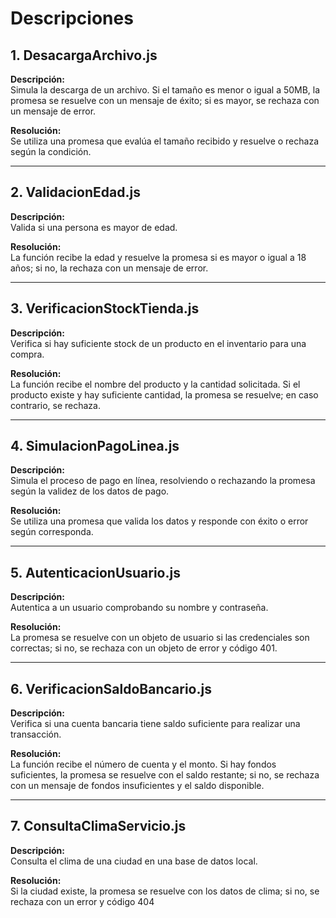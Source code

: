 # Descripciones

## 1. DesacargaArchivo.js

**Descripción:**  
Simula la descarga de un archivo. Si el tamaño es menor o igual a 50MB, 
la promesa se resuelve con un mensaje de éxito; si es mayor, se rechaza con un mensaje de error.

**Resolución:**  
Se utiliza una promesa que evalúa el tamaño recibido y resuelve o rechaza según la condición.

---

## 2. ValidacionEdad.js

**Descripción:**  
Valida si una persona es mayor de edad.

**Resolución:**  
La función recibe la edad y resuelve la promesa si es mayor o igual a 18 años; si no, la rechaza con un mensaje de error.

---

## 3. VerificacionStockTienda.js

**Descripción:**  
Verifica si hay suficiente stock de un producto en el inventario para una compra.

**Resolución:**  
La función recibe el nombre del producto y la cantidad solicitada. 
Si el producto existe y hay suficiente cantidad, la promesa se resuelve; en caso contrario, se rechaza.

---

## 4. SimulacionPagoLinea.js

**Descripción:**  
Simula el proceso de pago en línea, resolviendo o rechazando la promesa según la validez de los datos de pago.

**Resolución:**  
Se utiliza una promesa que valida los datos y responde con éxito o error según corresponda.

---

## 5. AutenticacionUsuario.js

**Descripción:**  
Autentica a un usuario comprobando su nombre y contraseña.

**Resolución:**  
La promesa se resuelve con un objeto de usuario si las credenciales son correctas; 
si no, se rechaza con un objeto de error y código 401.

---

## 6. VerificacionSaldoBancario.js

**Descripción:**  
Verifica si una cuenta bancaria tiene saldo suficiente para realizar una transacción.

**Resolución:**  
La función recibe el número de cuenta y el monto. Si hay fondos suficientes, la promesa se resuelve con el saldo restante; 
si no, se rechaza con un mensaje de fondos insuficientes y el saldo disponible.

---

## 7. ConsultaClimaServicio.js

**Descripción:**  
Consulta el clima de una ciudad en una base de datos local.

**Resolución:**  
Si la ciudad existe, la promesa se resuelve con los datos de clima; si no, se rechaza con un error y código 404